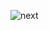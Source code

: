 ![next](https://github.com/vishwkant0693/Marty-s-Clinic/assets/62985421/13e9340d-247c-4b15-9673-c0c0955c9993)
